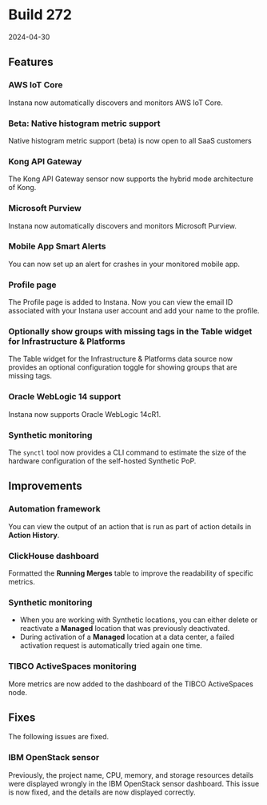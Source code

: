 # Build 272

2024-04-30

## Features

### AWS IoT Core

Instana now automatically discovers and monitors AWS IoT Core.

### Beta: Native histogram metric support

Native histogram metric support (beta) is now open to all SaaS customers

### Kong API Gateway

The Kong API Gateway sensor now supports the hybrid mode architecture of Kong.

### Microsoft Purview

Instana now automatically discovers and monitors Microsoft Purview.

### Mobile App Smart Alerts

You can now set up an alert for crashes in your monitored mobile app.
### Profile page

The Profile page is added to Instana. Now you can view the email ID associated with your Instana user account and add your name to the profile.

### Optionally show groups with missing tags in the Table widget for Infrastructure & Platforms

The Table widget for the Infrastructure & Platforms data source now provides an optional configuration toggle for showing groups that are missing tags.

### Oracle WebLogic 14 support

Instana now supports Oracle WebLogic 14cR1.

### Synthetic monitoring

The `synctl` tool now provides a CLI command to estimate the size of the hardware configuration of the self-hosted Synthetic PoP.

## Improvements

### Automation framework

You can view the output of an action that is run as part of action details in **Action History**. 

### ClickHouse dashboard

Formatted the **Running Merges** table to improve the readability of specific metrics.

### Synthetic monitoring

* When you are working with Synthetic locations, you can either delete or reactivate a **Managed** location that was previously deactivated.
* During activation of a **Managed** location at a data center, a failed activation request is automatically tried again one time.

### TIBCO ActiveSpaces monitoring

More metrics are now added to the dashboard of the TIBCO ActiveSpaces node.

## Fixes

The following issues are fixed.

### IBM OpenStack sensor

Previously, the project name, CPU, memory, and storage resources details were displayed wrongly in the IBM OpenStack sensor dashboard. This issue is now fixed, and the details are now displayed correctly.